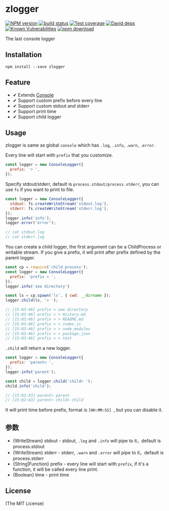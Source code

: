 # zlogger

[![NPM version][npm-image]][npm-url]
[![build status][travis-image]][travis-url]
[![Test coverage][codecov-image]][codecov-url]
[![David deps][david-image]][david-url]
[![Known Vulnerabilities][snyk-image]][snyk-url]
[![npm download][download-image]][download-url]

[npm-image]: https://img.shields.io/npm/v/zlogger.svg?style=flat-square
[npm-url]: https://npmjs.org/package/zlogger
[travis-image]: https://img.shields.io/travis/node-modules/zlogger.svg?style=flat-square
[travis-url]: https://travis-ci.org/node-modules/zlogger
[codecov-image]: https://codecov.io/gh/node-modules/zlogger/branch/master/graph/badge.svg
[codecov-url]: https://codecov.io/gh/node-modules/zlogger
[david-image]: https://img.shields.io/david/node-modules/zlogger.svg?style=flat-square
[david-url]: https://david-dm.org/node-modules/zlogger
[snyk-image]: https://snyk.io/test/npm/zlogger/badge.svg?style=flat-square
[snyk-url]: https://snyk.io/test/npm/zlogger
[download-image]: https://img.shields.io/npm/dm/zlogger.svg?style=flat-square
[download-url]: https://npmjs.org/package/zlogger

The last console logger

## Installation

```
npm install --save zlogger
```

## Feature

- ✔︎ Extends [Console](https://nodejs.org/api/console.html#console_new_console_stdout_stderr)
- ✔︎ Support custom prefix before every line
- ✔︎ Support custom stdout and stderr
- ✔︎ Support print time
- ✔︎ Support child logger

## Usage

zlogger is same as global `console` which has `.log`, `.info`, `.warn`, `.error`.

Every line will start with `prefix` that you customize.

```js
const logger = new ConsoleLogger({
  prefix: '> ',
});
```

Specify stdout/stderr, default is `process.stdout/process.stderr`, you can use `fs` if you want to print to file.

```js
const logger = new ConsoleLogger({
  stdout: fs.createWriteStream('stdout.log'),
  stderr: fs.createWriteStream('stderr.log'),
});
logger.info('info');
logger.error('error');

// cat stdout.log
// cat stderr.log
```

You can create a child logger, the first argument can be a ChildProcess or writable stream. If you give a prefix, it will print after prefix defined by the parent logger.

```js
const cp = require('child_process');
const logger = new ConsoleLogger({
  prefix: 'prefix > ',
});
logger.info('see directory')

const ls = cp.spawn('ls', { cwd: __dirname });
logger.child(ls, '> ');

// [15:03:46] prefix > see directory
// [15:03:46] prefix > > History.md
// [15:03:46] prefix > > README.md
// [15:03:46] prefix > > index.js
// [15:03:46] prefix > > node_modules
// [15:03:46] prefix > > package.json
// [15:03:46] prefix > > test
```

`.child` will return a new logger.

```js
const logger = new ConsoleLogger({
  prefix: 'parent> ',
});
logger.info('parent');

const child = logger.child('child> ');
child.info('child');

// [15:02:43] parent> parent
// [15:02:43] parent> child> child
```

It will print time before prefix, format is `[HH:MM:SS] `, but you can disable it.

## 参数

- {WriteStream} stdout - stdout, `.log` and `.info` will pipe to it，default is process.stdout
- {WriteStream} stderr - stderr, `.warn` and `.error` will pipe to it，default is process.stderr
- {String|Function} prefix - every line will start with `prefix`, if it's a function, it will be called every line print.
- {Boolean} time - print time

## License

(The MIT License)
